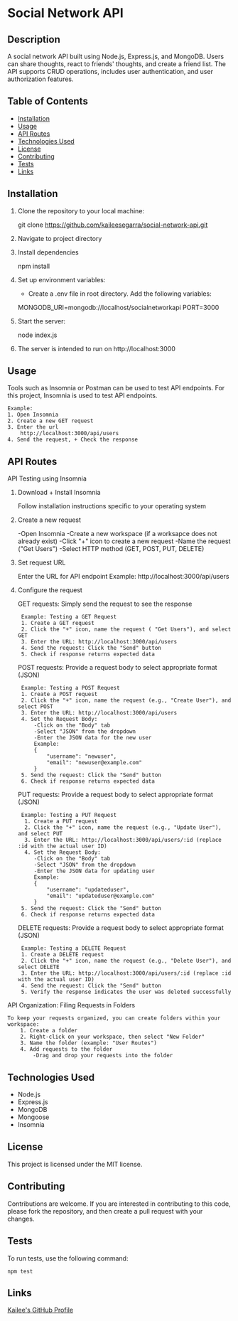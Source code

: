 # Social Network API

## Description 

A social network API built using Node.js, Express.js, and MongoDB. Users can share thoughts, react to friends' thoughts, and create a friend list. The API supports CRUD operations, includes user authentication, and user authorization features. 

## Table of Contents

- [Installation](#installation)
- [Usage](#usage)
- [API Routes](#api-routes)
- [Technologies Used](#technologies-used)
- [License](#license)
- [Contributing](#contributing)
- [Tests](#tests)
- [Links](#links)

## Installation

1. Clone the repository to your local machine:

    git clone https://github.com/kaileesegarra/social-network-api.git

2. Navigate to project directory

3. Install dependencies

    npm install

4. Set up environment variables:

    - Create a .env file in root directory. Add the following variables: 

    MONGODB_URI=mongodb://localhost/socialnetworkapi
    PORT=3000

5. Start the server: 

    node index.js

6. The server is intended to run on http://localhost:3000

## Usage

Tools such as Insomnia or Postman can be used to test API endpoints. For this project, Insomnia is used to test API endpoints. 

    Example: 
    1. Open Insomnia
    2. Create a new GET request
    3. Enter the url
        http://localhost:3000/api/users
    4. Send the request, + Check the response

## API Routes

API Testing using Insomnia

1. Download + Install Insomnia
    
    Follow installation instructions specific to your operating system

2. Create a new request

    -Open Insomnia
    -Create a new workspace (if a worksapce does not already exist)
    -Click "+" icon to create a new request
    -Name the request ("Get Users")
    -Select HTTP method (GET, POST, PUT, DELETE)

3. Set request URL

    Enter the URL for API endpoint
        Example: http://localhost:3000/api/users

4. Configure the request

    GET requests: 
        Simply send the request to see the response

        Example: Testing a GET Request
        1. Create a GET request
        2. Click the "+" icon, name the request ( "Get Users"), and select GET
        3. Enter the URL: http://localhost:3000/api/users
        4. Send the request: Click the "Send" button
        5. Check if response returns expected data

    POST requests: 
        Provide a request body to select appropriate format (JSON)

        Example: Testing a POST Request
        1. Create a POST request
        2. Click the "+" icon, name the request (e.g., "Create User"), and select POST
        3. Enter the URL: http://localhost:3000/api/users
        4. Set the Request Body: 
            -Click on the "Body" tab
            -Select "JSON" from the dropdown
            -Enter the JSON data for the new user
            Example: 
            {
                "username": "newuser",
                "email": "newuser@example.com"
            } 
        5. Send the request: Click the "Send" button
        6. Check if response returns expected data

    PUT requests: 
        Provide a request body to select appropriate format (JSON)

        Example: Testing a PUT Request
         1. Create a PUT request
         2. Click the "+" icon, name the request (e.g., "Update User"), and select PUT
         3. Enter the URL: http://localhost:3000/api/users/:id (replace :id with the actual user ID)
         4. Set the Request Body:
            -Click on the "Body" tab
            -Select "JSON" from the dropdown
            -Enter the JSON data for updating user
            Example: 
            {
                "username": "updateduser",
                "email": "updateduser@example.com"
            } 
        5. Send the request: Click the "Send" button
        6. Check if response returns expected data


    DELETE requests: 
        Provide a request body to select appropriate format (JSON)

        Example: Testing a DELETE Request
        1. Create a DELETE request
        2. Click the "+" icon, name the request (e.g., "Delete User"), and select DELETE
        3. Enter the URL: http://localhost:3000/api/users/:id (replace :id with the actual user ID)
        4. Send the request: Click the "Send" button
        5. Verify the response indicates the user was deleted successfully 

API Organization: Filing Requests in Folders

    To keep your requests organized, you can create folders within your workspace:
        1. Create a folder
        2. Right-click on your workspace, then select "New Folder"
        3. Name the folder (example: "User Routes")
        4. Add requests to the folder
            -Drag and drop your requests into the folder

## Technologies Used

- Node.js
- Express.js
- MongoDB
- Mongoose
- Insomnia

## License

This project is licensed under the MIT license. 

## Contributing

Contributions are welcome. If you are interested in contributing to this code, please fork the repository, and then create a pull request with your changes. 

## Tests

To run tests, use the following command:

    npm test

## Links

[Kailee's GitHub Profile](https://github.com/kaileesegarra)
